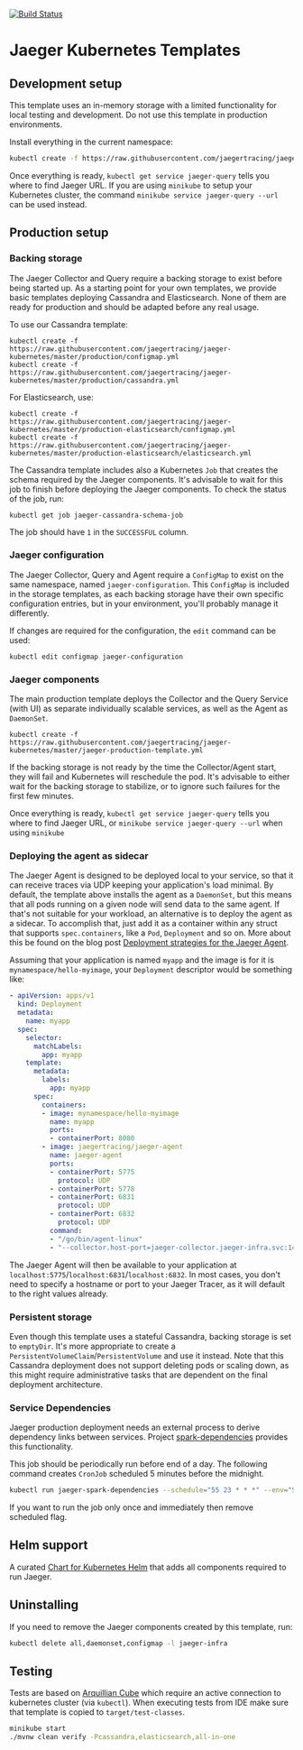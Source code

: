 [![Build Status][ci-img]][ci]

# Jaeger Kubernetes Templates

## Development setup
This template uses an in-memory storage with a limited functionality for local testing and development.
Do not use this template in production environments.

Install everything in the current namespace:
```bash
kubectl create -f https://raw.githubusercontent.com/jaegertracing/jaeger-kubernetes/master/all-in-one/jaeger-all-in-one-template.yml
```

Once everything is ready, `kubectl get service jaeger-query` tells you where to find Jaeger URL.
If you are using `minikube` to setup your Kubernetes cluster, the command `minikube service jaeger-query --url`
can be used instead.

## Production setup

### Backing storage

The Jaeger Collector and Query require a backing storage to exist before being started up. As a starting point for your own 
templates, we provide basic templates deploying Cassandra and Elasticsearch. None of them are ready for production and should
be adapted before any real usage.

To use our Cassandra template:

    kubectl create -f https://raw.githubusercontent.com/jaegertracing/jaeger-kubernetes/master/production/configmap.yml
    kubectl create -f https://raw.githubusercontent.com/jaegertracing/jaeger-kubernetes/master/production/cassandra.yml

For Elasticsearch, use:

    kubectl create -f https://raw.githubusercontent.com/jaegertracing/jaeger-kubernetes/master/production-elasticsearch/configmap.yml
    kubectl create -f https://raw.githubusercontent.com/jaegertracing/jaeger-kubernetes/master/production-elasticsearch/elasticsearch.yml

The Cassandra template includes also a Kubernetes `Job` that creates the schema required by the Jaeger components. It's advisable
to wait for this job to finish before deploying the Jaeger components. To check the status of the job, run:

    kubectl get job jaeger-cassandra-schema-job

The job should have `1` in the `SUCCESSFUL` column.

### Jaeger configuration

The Jaeger Collector, Query and Agent require a `ConfigMap` to exist on the same namespace, named `jaeger-configuration`.
This `ConfigMap` is included in the storage templates, as each backing storage have their own specific configuration entries,
but in your environment, you'll probably manage it differently.

If changes are required for the configuration, the `edit` command can be used:

    kubectl edit configmap jaeger-configuration

### Jaeger components

The main production template deploys the Collector and the Query Service (with UI) as separate individually scalable services,
as well as the Agent as `DaemonSet`.

    kubectl create -f https://raw.githubusercontent.com/jaegertracing/jaeger-kubernetes/master/jaeger-production-template.yml

If the backing storage is not ready by the time the Collector/Agent start, they will fail and Kubernetes will reschedule the
pod. It's advisable to either wait for the backing storage to stabilize, or to ignore such failures for the first few minutes.

Once everything is ready, `kubectl get service jaeger-query` tells you where to find Jaeger URL, or 
`minikube service jaeger-query --url` when using `minikube`

### Deploying the agent as sidecar
The Jaeger Agent is designed to be deployed local to your service, so that it can receive traces via UDP keeping your
application's load minimal. By default, the template above installs the agent as a `DaemonSet`, but this means that all
pods running on a given node will send data to the same agent. If that's not suitable for your workload, an alternative
is to deploy the agent as a sidecar. To accomplish that, just add it as a container within any struct that supports 
`spec.containers`, like a `Pod`, `Deployment` and so on. More about this be found on the blog post 
[Deployment strategies for the Jaeger Agent](https://medium.com/jaegertracing/deployment-strategies-for-the-jaeger-agent-1d6f91796d09).

Assuming that your application is named `myapp` and the image is for it is `mynamespace/hello-myimage`, your
`Deployment` descriptor would be something like:

```yaml
- apiVersion: apps/v1
  kind: Deployment
  metadata:
    name: myapp
  spec:
    selector:
      matchLabels:
        app: myapp
    template:
      metadata:
        labels:
          app: myapp
      spec:
        containers:
        - image: mynamespace/hello-myimage
          name: myapp
          ports:
          - containerPort: 8080
        - image: jaegertracing/jaeger-agent
          name: jaeger-agent
          ports:
          - containerPort: 5775
            protocol: UDP
          - containerPort: 5778
          - containerPort: 6831
            protocol: UDP
          - containerPort: 6832
            protocol: UDP
          command:
          - "/go/bin/agent-linux"
          - "--collector.host-port=jaeger-collector.jaeger-infra.svc:14267"
```

The Jaeger Agent will then be available to your application at `localhost:5775`/`localhost:6831`/`localhost:6832`.
In most cases, you don't need to specify a hostname or port to your Jaeger Tracer, as it will default to the right
values already.

### Persistent storage
Even though this template uses a stateful Cassandra, backing storage is set to `emptyDir`. It's more
appropriate to create a `PersistentVolumeClaim`/`PersistentVolume` and use it instead. Note that this
Cassandra deployment does not support deleting pods or scaling down, as this might require
administrative tasks that are dependent on the final deployment architecture.

### Service Dependencies
Jaeger production deployment needs an external process to derive dependency links between
services. Project [spark-dependencies](https://github.com/jaegertracing/spark-dependencies) provides
this functionality.

This job should be periodically run before end of a day. The following command creates `CronJob`
scheduled 5 minutes before the midnight.

```bash
kubectl run jaeger-spark-dependencies --schedule="55 23 * * *" --env="STORAGE=cassandra" --env="CASSANDRA_CONTACT_POINTS=cassandra:9042"  --restart=Never --image=jaegertracing/spark-dependencies
```

If you want to run the job only once and immediately then remove scheduled flag.

## Helm support
A curated [Chart for Kubernetes Helm](https://github.com/kubernetes/charts/tree/master/incubator/jaeger) that adds all components required to run Jaeger.

## Uninstalling
If you need to remove the Jaeger components created by this template, run:

```bash
kubectl delete all,daemonset,configmap -l jaeger-infra
```

## Testing
Tests are based on [Arquillian Cube](http://arquillian.org/arquillian-cube/) which require an active connection to
kubernetes cluster (via `kubectl`). When executing tests from IDE make sure that template is copied to
`target/test-classes`.

```bash
minikube start
./mvnw clean verify -Pcassandra,elasticsearch,all-in-one
```

   [ci-img]: https://travis-ci.org/jaegertracing/jaeger-kubernetes.svg?branch=master
   [ci]: https://travis-ci.org/jaegertracing/jaeger-kubernetes
